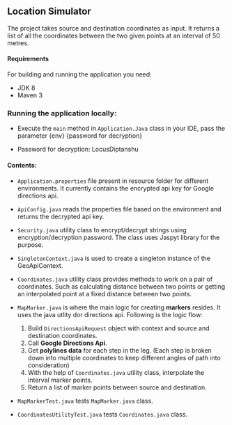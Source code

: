 ## Location Simulator

The project takes source and destination coordinates as input. It returns a list of all the coordinates between the two given points at an interval of 50 metres.

#### Requirements

For building and running the application you need:
* JDK 8
* Maven 3

### Running the application locally:

* Execute the `main` method in `Application.Java` class  in your IDE, pass the parameter {env} {password for decryption}

* Password for decryption: LocusDiptanshu

#### Contents:

* `Application.properties` file present in resource folder for different environments. It currently contains the encrypted api key for Google directions api.

* `ApiConfig.java` reads the properties file based on the environment and returns the decrypted api key.

* `Security.java` utility class to encrypt/decrypt strings using encryption/decryption password. The class uses Jaspyt library for the purpose.

* `SingletonContext.java` is used to create a singleton instance of the GeoApiContext.

* `Coordinates.java` utility class provides methods to work on a pair of coordinates. Such as calculating distance between two points or getting an interpolated point at a fixed distance between two points.

* `MapMarker.java` is where the main logic for creating **markers** resides. It uses the java utlity dor directions api. Following is the logic flow:
	1. Build `DirectionsApiRequest` object with context and source and destination coordinates.
	2. Call **Google Directions Api**.
	3. Get **polylines data** for each step in the leg. (Each step is broken down into multiple coordinates to keep different angles of path into consideration)
	4. With the help of `Coordinates.java` utility class, interpolate the interval marker points.
	5. Return a list of marker points between source and destination.

* `MapMarkerTest.java` tests `MapMarker.java` class.

* `CoordinatesUtilityTest.java` tests `Coordinates.java` class.


